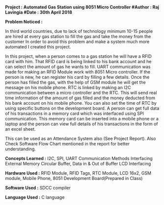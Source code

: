 **Project : Automated Gas Station using 8051 Micro Controller
#Author : Raj Lavingia
#Date : 30th April 2018**

**Problem Noticed :**

In third world countries, due to lack of technology minimum 10-15 people are hired at every gas station to fill the gas and take the money from the customer
In order to avoid this problem and make a system much more automated I created this project.

In this project, when a person comes to a gas station he will have a RFID card with him. That RFID card is being linked to his bank account and he can select the amount of gas he wants to fill. UART communication was made for making an RFID Module work with 8051 Micro controller.
If the person is new, he can register his card by filling a few details. Once the person has filled the gas, with the help of GSM module he will get the message on his mobile phone.
RTC is linked by making an I2C communication between a micro controller and the RTC. This will send real time information of the amount of gas filled and the money deducted from his bank account on his mobile phone. You can also set the time of RTC by using specific buttons on the development board.
A person can get full data of his transactions in a memory card which was interfaced using SPI communication. This memory card can be inserted into a mobile phone or a laptop and the person can view full details of his transactions in the form of an excel sheet.

This can be used as an Attendance System also (See Project Report). Also Check Software Flow Chart mentioned in the report for better understanding.

**Concepts Learned :**
I2C, SPI, UART Communication Methods
Interfacing External Memory
Circular Buffer, Data in & Out of Buffer
LCD Interfacing
                   
**Hardware Used :**
RFID Module, RFID Tags, RTC Module, LCD 16x2, GSM module, Mobile Phone, 8051 Development Board(Prepared in Class)

**Software Used :** SDCC compiler

**Language Used :** C language





